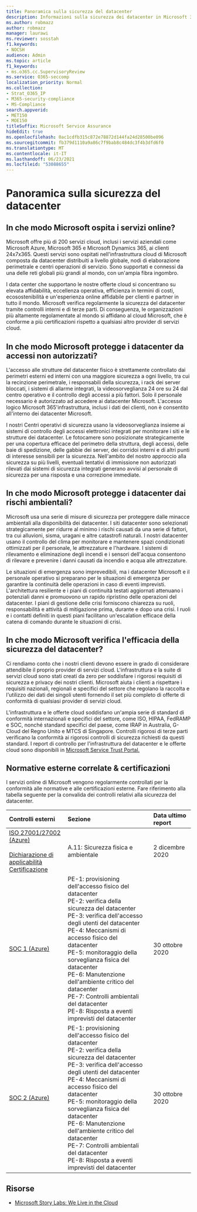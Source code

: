 ```yaml
---
title: Panoramica sulla sicurezza del datacenter
description: Informazioni sulla sicurezza dei datacenter in Microsoft 365
ms.author: robmazz
author: robmazz
manager: laurawi
ms.reviewer: sosstah
f1.keywords:
- NOCSH
audience: Admin
ms.topic: article
f1_keywords:
- ms.o365.cc.SupervisoryReview
ms.service: O365-seccomp
localization_priority: Normal
ms.collection:
- Strat_O365_IP
- M365-security-compliance
- MS-Compliance
search.appverid:
- MET150
- MOE150
titleSuffix: Microsoft Service Assurance
hideEdit: true
ms.openlocfilehash: 0ac1cdfb315c872e78872d144fa24d28500be096
ms.sourcegitcommit: fb379d1110a9a86c7f9bab8c484dc3f4b3dfd6f0
ms.translationtype: MT
ms.contentlocale: it-IT
ms.lasthandoff: 06/23/2021
ms.locfileid: "53088655"
---
```

# <a name="datacenter-security-overview"></a>Panoramica sulla sicurezza del datacenter

## <a name="how-does-microsoft-host-its-online-services"></a>In che modo Microsoft ospita i servizi online?

Microsoft offre più di 200 servizi cloud, inclusi i servizi aziendali come Microsoft Azure, Microsoft 365 e Microsoft Dynamics 365, ai clienti 24x7x365. Questi servizi sono ospitati nell'infrastruttura cloud di Microsoft composta da datacenter distribuiti a livello globale, nodi di elaborazione perimetrale e centri operazioni di servizio. Sono supportati e connessi da una delle reti globali più grandi al mondo, con un'ampia fibra ingombro.

I data center che supportano le nostre offerte cloud si concentrano su elevata affidabilità, eccellenza operativa, efficienza in termini di costi, ecosostenibilità e un'esperienza online affidabile per clienti e partner in tutto il mondo. Microsoft verifica regolarmente la sicurezza del datacenter tramite controlli interni e di terze parti. Di conseguenza, le organizzazioni più altamente regolamentate al mondo si affidano al cloud Microsoft, che è conforme a più certificazioni rispetto a qualsiasi altro provider di servizi cloud.

## <a name="how-does-microsoft-protect-its-datacenters-from-unauthorized-access"></a>In che modo Microsoft protegge i datacenter da accessi non autorizzati?

L'accesso alle strutture del datacenter fisico è strettamente controllato dai perimetri esterni ed interni con una maggiore sicurezza a ogni livello, tra cui la recinzione perimetrale, i responsabili della sicurezza, i rack dei server bloccati, i sistemi di allarme integrati, la videosorveglianza 24 ore su 24 dal centro operativo e il controllo degli accessi a più fattori. Solo il personale necessario è autorizzato ad accedere ai datacenter Microsoft. L'accesso logico Microsoft 365'infrastruttura, inclusi i dati dei clienti, non è consentito all'interno dei datacenter Microsoft.

I nostri Centri operativi di sicurezza usano la videosorveglianza insieme ai sistemi di controllo degli accessi elettronici integrati per monitorare i siti e le strutture dei datacenter. Le fotocamere sono posizionate strategicamente per una copertura efficace del perimetro della struttura, degli accessi, delle baie di spedizione, delle gabbie dei server, dei corridoi interni e di altri punti di interesse sensibili per la sicurezza. Nell'ambito del nostro approccio alla sicurezza su più livelli, eventuali tentativi di immissione non autorizzati rilevati dai sistemi di sicurezza integrati generano avvisi al personale di sicurezza per una risposta e una correzione immediate.

## <a name="how-does-microsoft-protect-its-datacenters-from-environmental-hazards"></a>In che modo Microsoft protegge i datacenter dai rischi ambientali?

Microsoft usa una serie di misure di sicurezza per proteggere dalle minacce ambientali alla disponibilità dei datacenter. I siti datacenter sono selezionati strategicamente per ridurre al minimo i rischi causati da una serie di fattori, tra cui alluvioni, sisma, uragani e altre catastrofi naturali. I nostri datacenter usano il controllo del clima per monitorare e mantenere spazi condizionati ottimizzati per il personale, le attrezzature e l'hardware. I sistemi di rilevamento e eliminazione degli incendi e i sensori dell'acqua consentono di rilevare e prevenire i danni causati da incendio e acqua alle attrezzature.

Le situazioni di emergenza sono imprevedibili, ma i datacenter Microsoft e il personale operativo si preparano per le situazioni di emergenza per garantire la continuità delle operazioni in caso di eventi imprevisti. L'architettura resiliente e i piani di continuità testati aggiornati attenuano i potenziali danni e promuovono un rapido ripristino delle operazioni del datacenter. I piani di gestione delle crisi forniscono chiarezza su ruoli, responsabilità e attività di mitigazione prima, durante e dopo una crisi. I ruoli e i contatti definiti in questi piani facilitano un'escalation efficace della catena di comando durante le situazioni di crisi.

## <a name="how-does-microsoft-verify-the-effectiveness-of-datacenter-security"></a>In che modo Microsoft verifica l'efficacia della sicurezza del datacenter?

Ci rendiamo conto che i nostri clienti devono essere in grado di considerare attendibile il proprio provider di servizi cloud. L'infrastruttura e la suite di servizi cloud sono stati creati da zero per soddisfare i rigorosi requisiti di sicurezza e privacy dei nostri clienti. Microsoft aiuta i clienti a rispettare i requisiti nazionali, regionali e specifici del settore che regolano la raccolta e l'utilizzo dei dati dei singoli utenti fornendo il set più completo di offerte di conformità di qualsiasi provider di servizi cloud.

L'infrastruttura e le offerte cloud soddisfano un'ampia serie di standard di conformità internazionali e specifici del settore, come ISO, HIPAA, FedRAMP e SOC, nonché standard specifici del paese, come IRAP in Australia, G-Cloud del Regno Unito e MTCS di Singapore. Controlli rigorosi di terze parti verificano la conformità ai rigorosi controlli di sicurezza richiesti da questi standard. I report di controllo per l'infrastruttura del datacenter e le offerte cloud sono disponibili in [Microsoft Service Trust Portal.](https://servicetrust.microsoft.com/)

## <a name="related-external-regulations--certifications"></a>Normative esterne correlate & certificazioni

I servizi online di Microsoft vengono regolarmente controllati per la conformità alle normative e alle certificazioni esterne. Fare riferimento alla tabella seguente per la convalida dei controlli relativi alla sicurezza del datacenter.

| **Controlli esterni** | **Sezione** | **Data ultimo report** |
|:--------------------|:------------|:-----------------------|  
| [ISO 27001/27002 (Azure)](https://servicetrust.microsoft.com/ViewPage/MSComplianceGuideV3?command=Download&downloadType=Document&downloadId=e9116047-f327-430c-a83f-166b7e561ad6&tab=7027ead0-3d6b-11e9-b9e1-290b1eb4cdeb&docTab=7027ead0-3d6b-11e9-b9e1-290b1eb4cdeb_ISO_Reports) <br><br> [Dichiarazione di applicabilità](https://servicetrust.microsoft.com/ViewPage/MSComplianceGuideV3?command=Download&downloadType=Document&downloadId=00af6c3e-7f3e-4e0d-8b0e-79f45ef2cef1&tab=7027ead0-3d6b-11e9-b9e1-290b1eb4cdeb&docTab=7027ead0-3d6b-11e9-b9e1-290b1eb4cdeb_ISO_Reports) <br> [Certificazione](https://servicetrust.microsoft.com/ViewPage/MSComplianceGuideV3?command=Download&downloadType=Document&downloadId=d7af5304-3a31-40e6-9abb-e26352305d41&tab=7027ead0-3d6b-11e9-b9e1-290b1eb4cdeb&docTab=7027ead0-3d6b-11e9-b9e1-290b1eb4cdeb_ISO_Reports) | A.11: Sicurezza fisica e ambientale | 2 dicembre 2020 |
| [SOC 1 (Azure)](https://servicetrust.microsoft.com/ViewPage/MSComplianceGuideV3?command=Download&downloadType=Document&downloadId=66043614-5628-4e26-83be-057eb3bb026c&tab=7027ead0-3d6b-11e9-b9e1-290b1eb4cdeb&docTab=7027ead0-3d6b-11e9-b9e1-290b1eb4cdeb_SOC_%2F_SSAE_16_Reports) | PE-1: provisioning dell'accesso fisico del datacenter <br> PE-2: verifica della sicurezza del datacenter <br> PE-3: verifica dell'accesso degli utenti del datacenter <br> PE-4: Meccanismi di accesso fisico del datacenter <br> PE-5: monitoraggio della sorveglianza fisica del datacenter <br> PE-6: Manutenzione dell'ambiente critico del datacenter <br> PE-7: Controlli ambientali del datacenter <br> PE-8: Risposta a eventi imprevisti del datacenter | 30 ottobre 2020 |
| [SOC 2 (Azure)](https://servicetrust.microsoft.com/ViewPage/MSComplianceGuideV3?command=Download&downloadType=Document&downloadId=ce5bfbea-3514-40ae-a8a6-3617106a0b56&tab=7027ead0-3d6b-11e9-b9e1-290b1eb4cdeb&docTab=7027ead0-3d6b-11e9-b9e1-290b1eb4cdeb_SOC_%2F_SSAE_16_Reports) | PE-1: provisioning dell'accesso fisico del datacenter <br> PE-2: verifica della sicurezza del datacenter <br> PE-3: verifica dell'accesso degli utenti del datacenter <br> PE-4: Meccanismi di accesso fisico del datacenter <br> PE-5: monitoraggio della sorveglianza fisica del datacenter <br> PE-6: Manutenzione dell'ambiente critico del datacenter <br> PE-7: Controlli ambientali del datacenter <br> PE-8: Risposta a eventi imprevisti del datacenter | 30 ottobre 2020 |

## <a name="resources"></a>Risorse

- [Microsoft Story Labs: We Live in the Cloud](https://news.microsoft.com/stories/microsoft-datacenter-tour/)